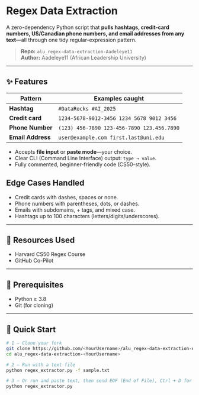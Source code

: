 # Regex Data Extraction

A zero-dependency Python script that **pulls hashtags, credit-card numbers, US/Canadian phone numbers, and email addresses from any text**—all through one tidy regular-expression pattern.

> **Repo:** `alu_regex-data-extraction-Aadeleye11`  
> **Author:** Aadeleye11 (African Leadership University)

---

## ✨ Features

| Pattern | Examples caught |
| ------- | --------------- |
| **Hashtag** | `#DataRocks` `#AI_2025` |
| **Credit card** | `1234-5678-9012-3456` `1234 5678 9012 3456` |
| **Phone Number** | `(123) 456-7890` `123-456-7890` `123.456.7890` |
| **Email Address** | `user@example.com` `first.last@uni.edu` |

* Accepts **file input** or **paste mode**—your choice.  
* Clear CLI (Command Line Interface) output: `type → value`.  
* Fully commented, beginner-friendly code (CS50-style).


## Edge Cases Handled
* Credit cards with dashes, spaces or none.
* Phone numbers with parentheses, dots, or dashes.
* Emails with subdomains, + tags, and mixed case.
* Hashtags up to 100 characters (letters/digits/underscores).

---
## 📕 Resources Used

* Harvard CS50 Regex Course
* GitHub Co-Pilot 

---
## 🔧 Prerequisites

* Python ≥ 3.8  
* Git (for cloning)

---

## 🚀 Quick Start

```bash
# 1 – Clone your fork
git clone https://github.com/<YourUsername>/alu_regex-data-extraction-Aadeleye11.git
cd alu_regex-data-extraction-<YourUsername>

# 2 – Run with a text file
python regex_extractor.py -f sample.txt

# 3 – Or run and paste text, then send EOF (End of File), Ctrl + D for Linux and MacOS, Ctrl + Z for Windows and press ENTER
python regex_extractor.py


